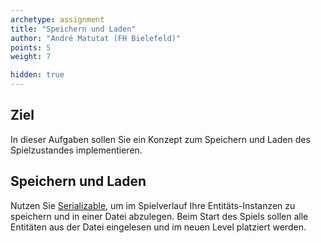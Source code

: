 ```yaml
---
archetype: assignment
title: "Speichern und Laden"
author: "André Matutat (FH Bielefeld)"
points: 5
weight: 7

hidden: true
---
```


## Ziel

In dieser Aufgaben sollen Sie ein Konzept zum Speichern und Laden des Spielzustandes implementieren.

## Speichern und Laden

Nutzen Sie [Serializable](https://docs.oracle.com/en/java/javase/17/docs/api/java.base/java/io/Serializable.html), um im Spielverlauf Ihre Entitäts-Instanzen zu speichern und in einer Datei abzulegen.
Beim Start des Spiels sollen alle Entitäten aus der Datei eingelesen und im neuen Level platziert werden.
